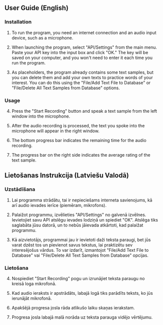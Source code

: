 ## User Guide (English)

### Installation

1. To run the program, you need an internet connection and an audio input device, such as a microphone.

2. When launching the program, select "API/Settings" from the main menu. Paste your API key into the input box and click "OK." The key will be saved on your computer, and you won't need to enter it each time you run the program.

3. As placeholders, the program already contains some text samples, but you can delete them and add your own texts to practice words of your interest. You can do this using the "File/Add Text File to Database" or "File/Delete All Text Samples from Database" options.

### Usage

4. Press the "Start Recording" button and speak a text sample from the left window into the microphone.

5. After the audio recording is processed, the text you spoke into the microphone will appear in the right window.

6. The bottom progress bar indicates the remaining time for the audio recording.

7. The progress bar on the right side indicates the average rating of the text sample.


## Lietošanas Instrukcija (Latviešu Valodā)

### Uzstādīšana

1. Lai programma strādātu, tai ir nepieciešams interneta savienojums, kā arī audio ievades ierīce (piemēram, mikrofons).

2. Palaižot programmu, izvēlieties "API/Settings" no galvenā izvēlnes. Ievietojiet savu API atslēgu ievades lodziņā un spiediet "OK". Atslēga tiks saglabāta jūsu datorā, un to nebūs jāievada atkārtoti, kad palaižat programmu.

3. Kā aizvietotājs, programmai jau ir ievietoti daži teksta paraugi, bet jūs varat dzēst tos un pievienot savus tekstus, lai praktizētu sev interesējošus vārdus. To var izdarīt, izmantojot "File/Add Text File to Database" vai "File/Delete All Text Samples from Database" opcijas.

### Lietošana

4. Nospiediet "Start Recording" pogu un izrunājiet teksta paraugu no kreisā loga mikrofonā.

5. Kad audio ieraksts ir apstrādāts, labajā logā tiks parādīts teksts, ko jūs ierunājāt mikrofonā.

6. Apakšējā progresa josla rāda atlikušo laiku skaņas ierakstam.

7. Progresa josla labajā malā norāda uz teksta parauga vidējo vērtējumu.